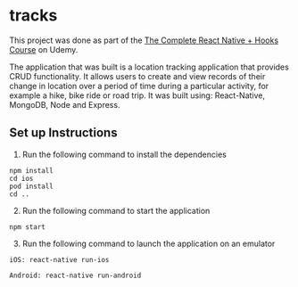 # tracks

This project was done as part of the [The Complete React Native + Hooks Course](https://www.udemy.com/course/the-complete-react-native-and-redux-course/) on Udemy. 

The application that was built is a location tracking application that provides CRUD functionality. It allows users to create and view records of their change in location over a period of time during a particular activity, for example a hike, bike ride or road trip. 
It was built using: React-Native, MongoDB, Node and Express.

## Set up Instructions
1. Run the following command to install the dependencies
```
npm install
cd ios
pod install
cd ..
```
2. Run the following command to start the application
```
npm start
```
3. Run the following command to launch the application on an emulator
```
iOS: react-native run-ios

Android: react-native run-android
```
